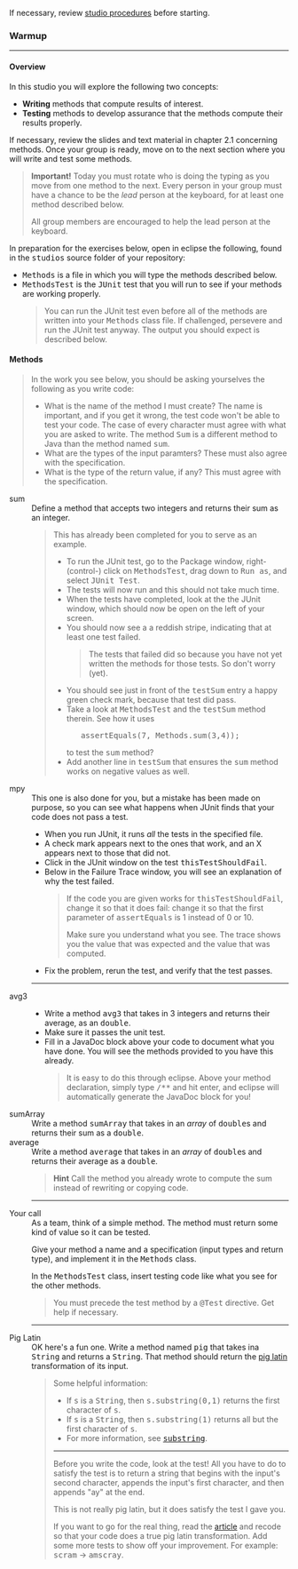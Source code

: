If necessary, review <a href="../../StudioDocs/studioheader.html">studio procedures</a> before
starting.
<p>
<H3>Warmup</H3>
<!--#include virtual="../../studioinstructions.shtml"-->
<HR>
<H4>Overview</H4>
In this studio you will explore the following two concepts:
<UL>
  <LI> <b>Writing</b> methods that compute results of interest.
  <LI> <b>Testing</B> methods to develop assurance that the methods compute their results properly.
</UL>
If necessary, review the slides and text material in chapter 2.1 concerning methods.  Once your group is ready,
move on to the next section where you will write and test some methods.
<BLOCKQUOTE>
<B>Important!</B>   Today you must rotate who is doing the typing as you move from one method to the next.  Every person
in your group must have a chance to be the <I>lead</I> person at the keyboard, for at least one method described
below.
<p>
All group members are
encouraged to help the lead person at the keyboard.
</BLOCKQUOTE>
<p>
In preparation for the exercises below, open in eclipse the following, found in the <KBD>studios</KBD> source
folder of your repository:
<UL>
  <LI> <KBD>Methods</KBD> is a file in which you will type the methods described below.
  <LI> <KBD>MethodsTest</KBD> is the <KBD>JUnit</KBD> test that you will run to see if your methods are working
properly.
<BLOCKQUOTE>
You can run the JUnit test even before all of the methods are written into your <KBD>Methods</KBD> class file.
If challenged, persevere and run the JUnit test anyway.  The output you should expect is described below.
</UL>
<H4> Methods </H4>
<BLOCKQUOTE>
In the work you see below, you should be asking yourselves the following
as you write code:
<UL>
  <LI> What is the name of the method I must create?  The name is important,
and if you get it wrong, the test code won't be able to test your code.
The case of every character must agree with what you are asked to write.
The method <KBD>Sum</KBD> is a different method to Java than the method
named <KBD>sum</KBD>.
<LI> What are the types of the input paramters?  These must also agree
with the specification.
<LI> What is the type of the return value, if any?  This must agree
with the specification.
</UL>
</BLOCKQUOTE>
<DL>
  <DT> sum
  <DD> Define a method that accepts two integers and returns their sum as an integer.
<BLOCKQUOTE>
This has already been completed for you to serve as an example.
<UL>
  <LI> To run the JUnit test, go to the Package window,
right- (control-) click on <KBD>MethodsTest</KBD>, drag down to <KBD>Run as</KBD>, and
select <KBD>JUnit Test</KBD>.
  <LI> The tests will now run and this should not take much time.
  <LI> When the tests have completed, look at the the JUnit window, which should now be open on the left of
your screen.
  <LI> You should now see a a reddish stripe, indicating that at least one test failed.
<BLOCKQUOTE>
The tests that failed did  so because you have not yet written the methods for those tests.  So don't worry (yet).
</BLOCKQUOTE>
  <LI> You should see just in front of the <KBD>testSum</KBD> entry a happy green check mark, because that
test did pass.
<LI>
Take a look at <KBD>MethodsTest</KBD> and the <KBD>testSum</KBD> method therein.   See how it uses
<PRE>
   assertEquals(7, Methods.sum(3,4));
</PRE>
to test the <KBD>sum</KBD> method?
<LI> Add another line in <KBD>testSum</KBD> that ensures the <KBD>sum</KBD> method works on negative values as well.
</UL>
</BLOCKQUOTE>
<DT> mpy
<DD> This one is also done for you, but a mistake has been made on purpose,
so you can see what happens when JUnit finds that your code does not
pass a test.
<UL>
<LI>
When you run JUnit, it runs <I>all</I> the tests in the specified file.
<LI>
A check mark appears next to the ones that work, and an X appears
next to those that did not.
<LI>
Click in the JUnit window on the test <KBD>thisTestShouldFail</KBD>.
<LI> Below in the Failure Trace window, you will see an explanation of
why the test failed.
<BLOCKQUOTE>
If the code you are given works for <KBD>thisTestShouldFail</KBD>, change
it so that it does fail:  change it so that the first parameter of
<KBD>assertEquals</KBD> is 1 instead of 0 or 10.
<p>
Make sure you understand what you see.  The trace shows you the value
that was expected and the value that was computed.
</BLOCKQUOTE>
<LI> Fix the problem, rerun the test, and verify that the test passes.
</UL>
<HR>
<DT> avg3
<DD>
<UL>
<LI> Write a method <KBD>avg3</KBD> that takes in 3 integers and
returns their average, as an <KBD>double</KBD>.
<LI>
Make sure it passes the unit test.
<LI> Fill in a JavaDoc block above your code to document what you have
done.  You will see the methods provided to you have this already.
<BLOCKQUOTE>
It is easy to do this through eclipse.  Above your method declaration,
simply type <KBD>/**</KBD> and hit enter, and eclipse will automatically
generate the JavaDoc block for you!
</BLOCKQUOTE>
</UL>
<DT> sumArray
<DD> Write a method <KBD>sumArray</KBD> that takes in an <I>array</I> of
<KBD>double</KBD>s and returns their sum as a <KBD>double</KBD>.
<DT> average
<DD> Write a method <KBD>average</KBD> that takes in an <I>array</I> of
<KBD>double</KBD>s and returns their average as a <KBD>double</KBD>.
<BLOCKQUOTE>
<B>Hint</B> Call the method you already wrote to compute the sum instead
of rewriting or copying code.
</BLOCKQUOTE>
<HR>
<DT> Your call
<DD> As a team, think of a simple method.  The method must return
some kind of value so it can be tested.
<p>
Give your method a name and a
specification (input types and return type),
and implement it in the <KBD>Methods</KBD> class.
<p>
In the <KBD>MethodsTest</KBD> class, insert testing code like what you see
for the other methods.
<BLOCKQUOTE>
You must precede the test method by a <KBD>@Test</KBD> directive.  Get
help if necessary.
</BLOCKQUOTE>
<HR>
<DT> Pig Latin
<DD> OK here's a fun one.  Write a method named <KBD>pig</KBD> that takes
ina <KBD>String</KBD> and returns a <KBD>String</KBD>.  That method
should return the <a href="http://en.wikipedia.org/wiki/Pig_Latin">pig latin</a> transformation of
its input.
<BLOCKQUOTE>
Some helpful information:
<UL>
  <LI> If <KBD>s</KBD> is a <KBD>String</KBD>, then
<KBD>s.substring(0,1)</KBD> returns the first character
of <KBD>s</KBD>.
  <LI> If <KBD>s</KBD> is a <KBD>String</KBD>, then
<KBD>s.substring(1)</KBD> returns all but the first character
of <KBD>s</KBD>.
  <LI> For more information, see
<KBD><a href="http://docs.oracle.com/javase/6/docs/api/java/lang/String.html#substring%28int%29">substring</a></KBD>.
</UL>
<HR>
<p>
Before you write the code, look at the test!  All you have to do to
satisfy the test is to return a string that begins with the input's
second character, appends the input's first character, and then appends
&quot;ay&quot; at the end.
<p>
This is not really pig latin, but it does satisfy the test I gave you.
<p>
If you want to go for the real thing, read the <a href="http://en.wikipedia.org/wiki/Pig_Latin">article</a> and recode so
that your code does a true pig latin transformation.  Add some
more tests to show off your improvement.  For example:
<KBD>scram</KBD> &rarr; <KBD>amscray</KBD>.
</BLOCKQUOTE>
</DL>
